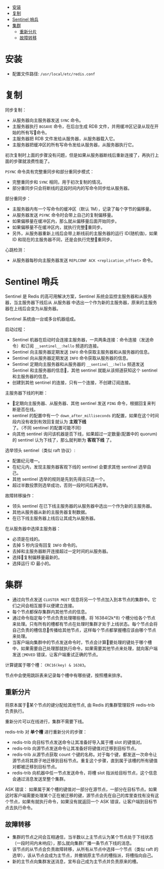 <!-- TOC -->

- [安装](#安装)
- [复制](#复制)
- [Sentinel 哨兵](#sentinel-哨兵)
- [集群](#集群)
    - [重新分片](#重新分片)
    - [故障转移](#故障转移)

<!-- /TOC -->

# 安装
* 配置文件路径: `/usr/local/etc/redis.conf`


# 复制

同步复制：
* 从服务器向主服务器发送 `SYNC` 命令。
* 主服务器执行 `BGSAVE` 命令，在后台生成 RDB 文件，并用缓冲区记录从现在开始的所有写命令。
* 主服务器把 RDB 文件发给从服务器，从服务器载入它。
* 主服务器把缓冲区的所有写命令发给从服务器，从服务器执行它。

初次复制时上面的步骤没有问题，但是如果从服务器断线后重新连接了，再执行上面的步骤就浪费性能了。

`PSYNC` 命令具有完整重同步和部分重同步模式：
* 完整重同步和 `SYNC` 相同，用于初次复制的情况。
* 部分重同步只会将断线的这段时间内的写命令同步给从服务器。

部分重同步：
* 主服务器内有一个写命令的缓冲区（默认 1M），记录了每个字节的偏移量。
* 从服务器发送 `PSYNC` 命令时会带上自己的复制偏移量。
* 如果偏移量在缓冲区内，那么就从偏移量后面开始同步。
* 如果偏移量不在缓冲区内，就执行完整重同步。
* 另外，从服务器重新上线后会带上断线前的主服务器的运行 ID(随机值)，如果 ID 和现在的主服务器不同，还是会执行完整重同步。

心跳检测：
* 从服务器每秒向主服务器发送 `REPLCONF ACK <replication_offset>` 命令。



# Sentinel 哨兵

Sentinel 是 Redis 的高可用解决方案，Sentinel 系统会监控主服务器和从服务器，当主服务器下线后从 从服务器 中选出一个作为新的主服务器，原来的主服务器在上线后会变为从服务器。

Sentinel 系统由一台或多台机器组成。

启动过程：
* Sentinel 机器在启动时会连接主服务器，一共两条连接：命令连接（发送命令）和订阅 `__sentinel__:hello` 频道的连接。
* Sentinel 向主服务器定期发送 `INFO` 命令获取主服务器和从服务器的信息。
* Sentinel 向从服务器定期发送 `INFO` 命令获取从服务器的信息。
* Sentinel 定期向主服务器和从服务器的 `__sentinel__:hello` 频道发送 Sentinel 和主服务器的信息，其他 sentinel 就能从该频道获知这个 sentinel 和主服务器的信息。
* 创建到其他 sentinel 的连接，只有一个连接，不创建订阅连接。

主服务器下线的判断：
* 定期向主服务器、从服务器、其他 sentinel 发送 `PING` 命令，根据回复来判断是否在线。
* sentinel 的配置中有一个 `down_after_milliseconds` 的配置，如果在这个时间段内没有收到有效回复就认为 **主观下线** 了。（不同 sentinel 的配置可能不同）
* 向其他 sentinel 询问该机器是否下线，如果超过一定数量(配置中的 quorum)的 sentinel 认为下线了，那么就判断为 **客观下线** 了。

选举领头 sentinel（类似 raft 协议）:
* 配置纪元増一。
* 在纪元内，发现主服务器客观下线的 sentinel 会要求其他 sentinel 选举自己。
* 其他 sentinel 选举的规则是先到先得且只选一个。
* 超过半数投票则选举成功，否则一段时间后再选举。

故障转移操作：
* 领头 sentinel 在已下线主服务器的从服务器中选出一个作为新的主服务器。
* 其他从服务器从新的主服务器复制数据。
* 在已下线主服务器上线后让其成为从服务器。

在从服务器中选择主服务器：
* 必须是在线的。
* 去掉 5 秒内没有回复 `INFO` 命令的。
* 去掉和主服务器断开连接超过一定时间的从服务器。
* 选择复制偏移量最新的。
* 选择运行 ID 最小的。


# 集群

* 通过向节点发送 `CLUSTER MEET` 信息将另一个节点加入到本节点的集群中。它们之间会相互握手以便建立连接。
* 每个节点都保存集群内其他节点的信息。
* 通过命令指定每个节点负责处理哪些槽，将 16384(2k*8) 个槽分给各个节点来处理。只有所有的槽都有节点在处理时集群才处于上线状态。每个节点会将自己负责的槽信息传播给其他节点，这样每个节点都掌握槽应该由哪个节点来处理。
* 当客户端向集群中的节点发送命令时，节点会计算要处理的键处于哪个槽中，如果需要自己处理那就执行命令，如果需要其他节点来处理，就向客户端发送 `MOVED` 错误，让客户端重试正确的节点。


计算键属于哪个槽： `CRC16(key) & 16383`。

节点中会使用跳跃表来记录每个槽中有哪些键，按照槽来排序。

## 重新分片

将原本属于某个节点的键分配给其他节点, 由 Redis 的集群管理软件 redis-trib 负责执行。

重新分片可以在线进行，集群不需要下线。

redis-trib 对 **单个槽** 进行重新分片的步骤：
* redis-trib 向目标节点发送命令让其准备好导入属于槽 slot 的键值对。
* redis-trib 向源节点发送命令让其准备好将键值对迁移到目标节点。
* redis-trib 从源节点获取 count 个键的名称。对于每个键，都发送一次命令让源节点将其原子地迁移到目标节点。重复这个步骤，直到属于该槽的所有键值对都被迁移到目标节点。
* redis-trib 向机器中任一节点发送命令，将槽 slot 指派给目标节点，这个信息会通过消息发送至整个集群。

ASK 错误： 如果属于某个槽的键值对一部分在源节点，一部分在目标节点。如果这时客户端需要处理某个正在被迁移的键，源节点会先在自己的库里查找有没有这个节点，如果有就执行命令，如果没有就返回一个 ASK 错误，让客户端到目标节点去执行命令。


## 故障转移

* 集群的节点之间会互相通信，当半数以上主节点认为某个节点处于下线状态（一段时间内未响应），那么就向集群广播一条节点下线的消息。
* 该节点的从节点会负责故障转移，从所有从节点中选择一个节点（类似 raft 的选举），该从节点会成为主节点，并撤销原主节点的槽指派，将槽指向自己。
* 新的主节点向集群发送消息，宣布自己成为主节点并负责原来的槽。

